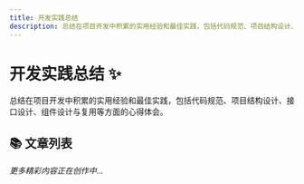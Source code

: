 ```yaml
---
title: 开发实践总结
description: 总结在项目开发中积累的实用经验和最佳实践，包括代码规范、项目结构设计、接口设计、组件设计与复用等方面的心得体会
---
```


# 开发实践总结 ✨

总结在项目开发中积累的实用经验和最佳实践，包括代码规范、项目结构设计、接口设计、组件设计与复用等方面的心得体会。

## 📚 文章列表

<ArticleList pathPrefix="/projects/best-practices" />

_更多精彩内容正在创作中..._
